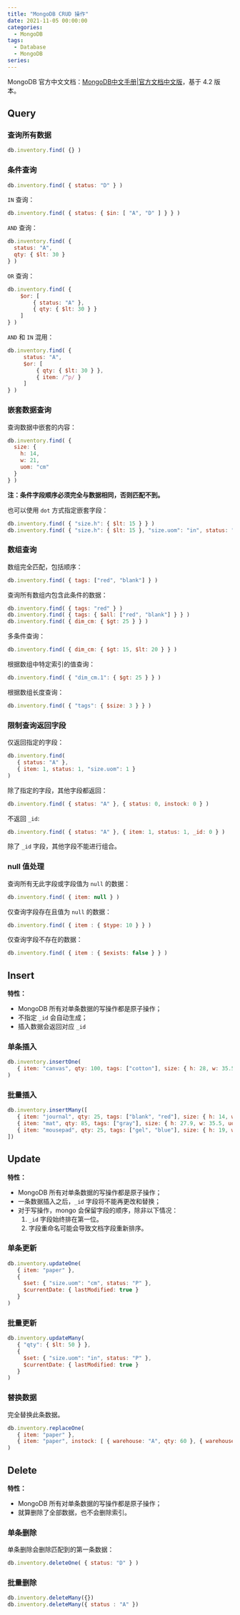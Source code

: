```yaml
---
title: "MongoDB CRUD 操作"
date: 2021-11-05 00:00:00
categories:
  - MongoDB
tags:
  - Database
  - MongoDB
series:	
---
```


MongoDB 官方中文文档：[MongoDB中文手册|官方文档中文版](https://docs.mongoing.com/)，基于 4.2 版本。

<!--more-->

## Query

### 查询所有数据

```javascript
db.inventory.find( {} )
```

### 条件查询

```javascript
db.inventory.find( { status: "D" } )
```

`IN` 查询：

```javascript
db.inventory.find( { status: { $in: [ "A", "D" ] } } )
```

`AND` 查询：

```javascript
db.inventory.find( {
  status: "A", 
  qty: { $lt: 30 }
} )
```

`OR` 查询：

```javascript
db.inventory.find( { 
	$or: [ 
		{ status: "A" }, 
		{ qty: { $lt: 30 } } 
	] 
} )
```

`AND` 和 `IN` 混用：

```javascript
db.inventory.find( {
     status: "A",
     $or: [ 
	     { qty: { $lt: 30 } }, 
	     { item: /^p/ } 
     ]
} )
```

### 嵌套数据查询

查询数据中嵌套的内容：

```javascript
db.inventory.find( { 
  size: { 
    h: 14, 
    w: 21, 
    uom: "cm" 
  } 
} )
```

**注：条件字段顺序必须完全与数据相同，否则匹配不到。**

也可以使用 `dot` 方式指定嵌套字段：

```javascript
db.inventory.find( { "size.h": { $lt: 15 } } )
db.inventory.find( { "size.h": { $lt: 15 }, "size.uom": "in", status: "D" } )
```

### 数组查询

数组完全匹配，包括顺序：

```javascript
db.inventory.find( { tags: ["red", "blank"] } )
```

查询所有数组内包含此条件的数据：

```javascript
db.inventory.find( { tags: "red" } )
db.inventory.find( { tags: { $all: ["red", "blank"] } } )
db.inventory.find( { dim_cm: { $gt: 25 } } )
```

多条件查询：

```javascript
db.inventory.find( { dim_cm: { $gt: 15, $lt: 20 } } )
```

根据数组中特定索引的值查询：

```javascript
db.inventory.find( { "dim_cm.1": { $gt: 25 } } )
```

根据数组长度查询：

```javascript
db.inventory.find( { "tags": { $size: 3 } } )
```

### 限制查询返回字段

仅返回指定的字段：

```javascript
db.inventory.find(
   { status: "A" },
   { item: 1, status: 1, "size.uom": 1 }
)
```

除了指定的字段，其他字段都返回：

```javascript
db.inventory.find( { status: "A" }, { status: 0, instock: 0 } )
```

不返回 `_id`:

```javascript
db.inventory.find( { status: "A" }, { item: 1, status: 1, _id: 0 } )
```

除了 `_id` 字段，其他字段不能进行组合。

### null 值处理

查询所有无此字段或字段值为 `null` 的数据：

```javascript
db.inventory.find( { item: null } )
```

仅查询字段存在且值为 `null` 的数据：

```javascript
db.inventory.find( { item : { $type: 10 } } )
```

仅查询字段不存在的数据：

```javascript
db.inventory.find( { item : { $exists: false } } )
```

## Insert

**特性：**

- MongoDB 所有对单条数据的写操作都是原子操作；
- 不指定 `_id` 会自动生成；
- 插入数据会返回对应 `_id`

### 单条插入

```javascript
db.inventory.insertOne(
   { item: "canvas", qty: 100, tags: ["cotton"], size: { h: 28, w: 35.5, uom: "cm" } }
)
```

### 批量插入

```javascript
db.inventory.insertMany([
   { item: "journal", qty: 25, tags: ["blank", "red"], size: { h: 14, w: 21, uom: "cm" } },
   { item: "mat", qty: 85, tags: ["gray"], size: { h: 27.9, w: 35.5, uom: "cm" } },
   { item: "mousepad", qty: 25, tags: ["gel", "blue"], size: { h: 19, w: 22.85, uom: "cm" } }
])
```

## Update

**特性：**

- MongoDB 所有对单条数据的写操作都是原子操作；
- 一条数据插入之后，`_id` 字段将不能再更改和替换；
- 对于写操作，mongo 会保留字段的顺序，除非以下情况：
  1. `_id` 字段始终排在第一位。
  2. 字段重命名可能会导致文档字段重新排序。

### 单条更新

```javascript
db.inventory.updateOne(
   { item: "paper" },
   {
     $set: { "size.uom": "cm", status: "P" },
     $currentDate: { lastModified: true }
   }
)
```

### 批量更新

```javascript
db.inventory.updateMany(
   { "qty": { $lt: 50 } },
   {
     $set: { "size.uom": "in", status: "P" },
     $currentDate: { lastModified: true }
   }
)
```

### 替换数据

完全替换此条数据。

```javascript
db.inventory.replaceOne(
   { item: "paper" },
   { item: "paper", instock: [ { warehouse: "A", qty: 60 }, { warehouse: "B", qty: 40 } ] }
)
```

## Delete

**特性：**

- MongoDB 所有对单条数据的写操作都是原子操作；
- 就算删除了全部数据，也不会删除索引。

### 单条删除

单条删除会删除匹配到的第一条数据：

```javascript
db.inventory.deleteOne( { status: "D" } )
```

### 批量删除

```javascript
db.inventory.deleteMany({})
db.inventory.deleteMany({ status : "A" })
```

